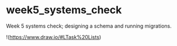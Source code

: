 week5_systems_check
===================

Week 5 systems check; designing a schema and running migrations.

!(https://www.draw.io/#LTask%20Lists)
